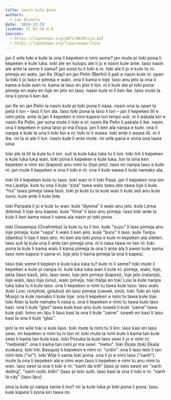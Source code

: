 ```yaml
---
title: nasin kule pona
authors:
  - jan Alonola
date: '2024-12-29'
license: CC BY-SA 4.0
sources:
  - https://liputenpo.org/pdfs/0030loje.pdf
  - https://liputenpo.org/lipu/nanpa-loje/
---
```


jan li wile toki e kule la ona li kepeken e nimi seme? jan mute pi toki pona li kepeken e kule luka. toki ale en kulupu ale li jo e nasin kule ante. taso nasin ale ante la seme li sama? jan sona tu li toki e ni. toki ale li jo e kule tu ni: pimeja en walo. jan Ke (Kay) en jan Pelin (Berlin) li pali e nasin kule ni: open la toki li jo taso e pimeja e walo. ona li kama e loje. laso anu jelo la ona li kama e kule wan ni. kama la laso en jelo li lon. ni li kule ale pi toki pona: pimeja en walo en loje en jelo en laso. nasin kule ni li ken ike. taso mute la ona li pona li ken ike.

jan Ke en jan Pelin la nasin kule pi toki pona li nasa. nasin ona la open la peta li lon – laso li lon ala. taso toki pona la laso li lon – jan li kepeken lili e nimi peta. ante la jan li kepeken e nimi kapesi lon tenpo suli. ni li pakala kin e nasin Ke Pelin. jan sona mute li toki e ni: nasin Ke Pelin li pakala li ike. nasin ona li kepeken e sona taso pi ma Elopa. jan li ken ala nanpa e kule. ona li nanpa e kule la ona li toki kin e ni: toki ni li wawa. toki ante li wawa lili. ni li ike. mi la ni ale li lon. nasin kule li ante mute. mi wile pana e sona ona tawa sina: 

toki ale la lili la kule tu li lon. suli la kule luka luka tu li lon. toki Inli li kepeken e kule luka luka wan. toki pona li kepeken e kule luka. lon la sina ken kepeken e nimi sin (kapesi) anu nimi tu (loje jelo). taso mi nanpa taso e kule ni: jan mute li kepeken e ona li toki e ni: ona li kule wawa li kule namako ala. 

toki lili li kepeken kule tu taso. toki wan ni li toki Pasa. jan li kepeken ona lon ma Lipelija. kule tu ona li kule “ziza” tawa walo tawa jelo tawa loje li kule “hui” tawa pimeja tawa laso. toki pi kule tu la kule wan li kule seli anu kule suno. kule ante li kule lete.

toki Panpala li jo e kule tu wan. kule “dyema” li walo anu jelo. kule Lema (blema) li loje anu kapesi. kule “fima” li laso anu pimeja. taso toki ante la kule li ken kama nasa li sama ala nasin pi toki pona.

toki Owawinpa (Ovahimba) la kule tu tu li lon. kule “zuzu” li laso pimeja anu loje pimeja. kule “vapa” li walo li ken jelo. kule “buru” li laso. kule Tanpu (dambu) li loje li laso jelo. mi ken ala toki pona e kule ni kepeken ala sitelen. taso suli la kule ona li ante tan pimeja ona. ni li nasa tawa mi tan ni: toki pona la kule li kama walo li kama pimeja la ona li ante ala li awen kule sama. taso nimi kapesi li sama ni. loje jelo li kama pimeja la ona li kapesi.

taso toki seme li kepken e kule luka luka tu? kule ni li seme? toki mute li kepeken e kule pi nanpa ni. kule luka luka wan li kule ni: pimeja, walo, loje, peta (laso kasi), jelo, laso sewi, loje jelo pimeja (kapesi), loje jelo (nalanja), loje walo, laso loje (unu), walo pimeja. toki Italija en toki Losi la kule nanpa luka luka tu li kule laso. ona li kepeken e nimi tu tawa kule laso: laso walo (toki Losi: голубой, goluboi) en laso pimeja (синий, sinii). toki Tuki en toki Mosijo la kule namako li kule loje. ona li kepeken e nimi tu tawa kule loje. toki Alan la kule namako li nasa a. ona li kepeken e nimi tu tawa kule laso kasi. ona li kule “glas” tawa kule kasi anu kule soweli li kule “uaine” tawa kule pali. tomo en lipu li laso kasi la ona li kule “uaine”. soweli en kasi li laso kasi la ona li kule “glas”. 

pini la mi wile toki e kule laso. toki mute la nimi tu li lon: laso kasi en laso sewi. mi kepeken e nimi tu ni tan ni: toki mute la nimi kule li kama tan kule sewi li kama tan kule kasi. toki Posuka la kule laso sewi li jo e nimi ni: “niebieski”. ona li kama tan nimi pi ma sewi: “niebo”. toki Ekala (toki Ekala: euskara; toki Inli: Basque) li kepeken e nimi ni: “urdin”. ona li laso telo li tan nimi telo (“ur”). toki Wije li sama toki pona. ona li jo e nimi laso (“xanh”). mute la ona li kepeken ala e nimi wan taso li kepeken e nimi tu anu nimi tu wan. laso sewi la ona li toki e ni: “xanh da trời” (laso pi selo sewi) en “xanh dương”, “xanh nước biển” (laso pi telo suli). laso kasi la ona li toki e ni: “xanh lá cây” (laso lipu) 

sina la kule pi nanpa seme li lon? mi la kule luka pi toki pona li pona. taso kule kapesi li pona kin tawa mi. 
